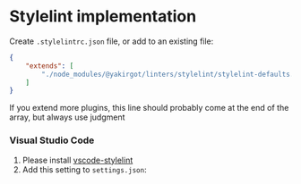 # Stylelint implementation

Create `.stylelintrc.json` file, or add to an existing file:

```json
{
	"extends": [
		"./node_modules/@yakirgot/linters/stylelint/stylelint-defaults.json"
	]
}
```

If you extend more plugins, this line should probably come at the end of the array, but always use judgment

### Visual Studio Code

1. Please install [vscode-stylelint](https://github.com/stylelint/vscode-stylelint)
2. Add this setting to `settings.json`:
